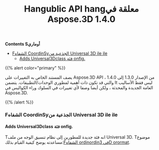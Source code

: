 ﻿---
title: Hangublic API hangمعلقة في Aspose.3D 1.4.0
type: docs
weight: 30
url: /ar/net/public-api-changes-in-aspose-3d-1-4-0/
---
**Contents Sأوماري**

- [Fالشفاه CoordinSyالجذعية من Universal 3D ile ile](#PublicAPIChangesinAspose.3D1.4.0-FlipCoordinateSystemofUniversal3DFile) 
  - [Adds Universal3Dclass فئة onfig.](#PublicAPIChangesinAspose.3D1.4.0-AddsUniversal3DConfigclass.)

{{% alert color="primary" %}} 

يصف المستند الخاص به التغييرات على Aspose.3D API من الإصدار 1.3.0 إلى 1.4.0 ، والتي قد تكون ذات أهمية لمطوري الوحدات/التطبيقات. يتضمن It ليس فقط الأساليب العامة الجديدة والمحدثة ، ولكن أيضا وصفا لأي تغييرات في السلوك وراء الكواليس في Aspose.3D.

{{% /alert %}} 
### **Fالشفاه CoordinSyالجذعية من Universal 3D ile ile**
#### **Adds Universal3Dclass فئة onfig.**
Tانه فئة جديدة للمطورين إلى نظام تنسيق الوجه من ملف Universal 3D. Tموضوع مساعدته يوضح كيفية القيام بذلك:[Fالشفاه ordinordinفي 3D orormat](http://www.aspose.com/docs/display/3dnet/Add+an+Asset+Information+and+Flip+Coordinate+System+in+3D+Formats#AddanAssetInformationandFlipCoordinateSystemin3DFormats-FlipCoordinateSystemin3DFormats).
